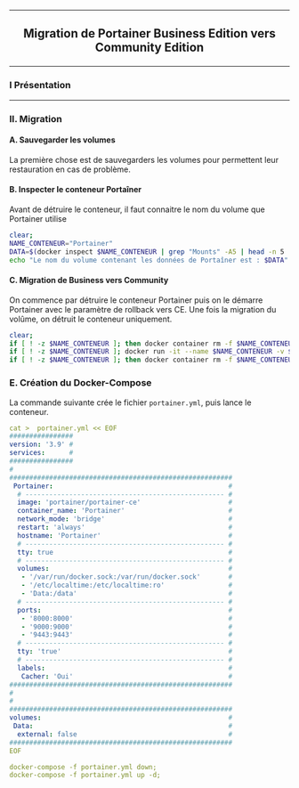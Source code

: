 ------------------------------------------------------------------------------------------------------------------------------------------------------------------------------------------
## <p align='center'> Migration de Portainer Business Edition vers Community Edition </p>
------------------------------------------------------------------------------------------------------------------------------------------------------------------------------------------
### I Présentation

------------------------------------------------------------------------------------------------------------------------------------------------------------------------------------------
### II. Migration
#### A. Sauvegarder les volumes
La première chose est de sauvegarders les volumes pour permettent leur restauration en cas de problème.

#### B. Inspecter le conteneur Portaîner
Avant de détruire le conteneur, il faut connaitre le nom du volume que Portainer utilise
```bash
clear;
NAME_CONTENEUR="Portainer"
DATA=$(docker inspect $NAME_CONTENEUR | grep "Mounts" -A5 | head -n 5 | grep Source | cut -d ":" -f 2 | cut -d '"' -f 2)
echo "Le nom du volume contenant les données de Portaîner est : $DATA"
```


#### C. Migration de Business vers Community
On commence par détruire le conteneur Portainer puis on le démarre Portainer avec le paramètre de rollback vers CE. Une fois la migration du volûme, on détruit le conteneur uniquement.
```bash
clear;
if [ ! -z $NAME_CONTENEUR ]; then docker container rm -f $NAME_CONTENEUR; fi
if [ ! -z $NAME_CONTENEUR ]; docker run -it --name $NAME_CONTENEUR -v $DATA:/data portainer/portainer-ee --rollback-to-ce;
if [ ! -z $NAME_CONTENEUR ]; then docker container rm -f $NAME_CONTENEUR; fi
```

### E. Création du Docker-Compose
La commande suivante crée le fichier `portainer.yml`, puis lance le conteneur.
```yml
cat >  portainer.yml << EOF
################
version: '3.9' #
services:      #
################
#
########################################################
 Portainer:                                            #
  # -------------------------------------------------- #
  image: 'portainer/portainer-ce'                      #
  container_name: 'Portainer'                          #
  network_mode: 'bridge'                               #
  restart: 'always'                                    #
  hostname: 'Portainer'                                #
  # -------------------------------------------------- #
  tty: true                                            #
  # -------------------------------------------------- #
  volumes:                                             #
   - '/var/run/docker.sock:/var/run/docker.sock'       #
   - '/etc/localtime:/etc/localtime:ro'                #
   - 'Data:/data'                                      #
  # -------------------------------------------------- #
  ports:                                               #
   - '8000:8000'                                       #
   - '9000:9000'                                       #
   - '9443:9443'                                       #
  # -------------------------------------------------- #
  tty: 'true'                                          #
  # -------------------------------------------------- #
  labels:                                              #
   Cacher: 'Oui'                                       #
########################################################
#
#
########################################################
volumes:                                               #
 Data:                                                 #
  external: false                                      #
########################################################
EOF

docker-compose -f portainer.yml down;
docker-compose -f portainer.yml up -d;
```
